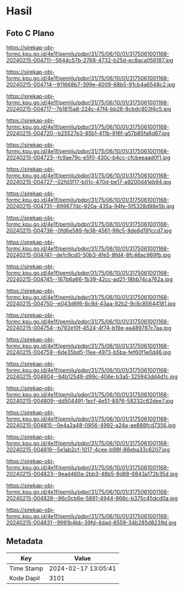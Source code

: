 # Hasil

## Foto C Plano

https://sirekap-obj-formc.kpu.go.id/4e1f/pemilu/pdpr/31/75/06/10/01/3175061001168-20240215-004711--5644c57b-2768-4732-b25d-ec8aca056187.jpg

https://sirekap-obj-formc.kpu.go.id/4e1f/pemilu/pdpr/31/75/06/10/01/3175061001168-20240215-004714--911668b7-399e-4009-88b5-91cb4a6548c2.jpg

https://sirekap-obj-formc.kpu.go.id/4e1f/pemilu/pdpr/31/75/06/10/01/3175061001168-20240215-004717--7b1815a8-224c-47f4-bb26-8cbdc803f4c5.jpg

https://sirekap-obj-formc.kpu.go.id/4e1f/pemilu/pdpr/31/75/06/10/01/3175061001168-20240215-004720--b25527e3-85b1-411b-916f-a57b85fa6d87.jpg

https://sirekap-obj-formc.kpu.go.id/4e1f/pemilu/pdpr/31/75/06/10/01/3175061001168-20240215-004723--fc9ae79c-e5f0-430c-b4cc-cfcbeeaad0f1.jpg

https://sirekap-obj-formc.kpu.go.id/4e1f/pemilu/pdpr/31/75/06/10/01/3175061001168-20240215-004727--02fd3f17-b01c-470d-be17-a9200d41eb94.jpg

https://sirekap-obj-formc.kpu.go.id/4e1f/pemilu/pdpr/31/75/06/10/01/3175061001168-20240215-004731--699677dc-920a-435a-94fe-5f5328d98e5b.jpg

https://sirekap-obj-formc.kpu.go.id/4e1f/pemilu/pdpr/31/75/06/10/01/3175061001168-20240215-004736--0fd6e589-fe38-4561-99c5-8de8d191ccd7.jpg

https://sirekap-obj-formc.kpu.go.id/4e1f/pemilu/pdpr/31/75/06/10/01/3175061001168-20240215-004741--de1c9cd0-50b3-4fe5-8fd4-8fc46ac969fb.jpg

https://sirekap-obj-formc.kpu.go.id/4e1f/pemilu/pdpr/31/75/06/10/01/3175061001168-20240215-004745--167b6a66-1b39-42cc-ad21-18bb74ca762a.jpg

https://sirekap-obj-formc.kpu.go.id/4e1f/pemilu/pdpr/31/75/06/10/01/3175061001168-20240215-004750--e043d6f6-8c9d-43aa-92b2-9c8c85644181.jpg

https://sirekap-obj-formc.kpu.go.id/4e1f/pemilu/pdpr/31/75/06/10/01/3175061001168-20240215-004754--b792e10f-4524-4f74-b19e-aa489787c7aa.jpg

https://sirekap-obj-formc.kpu.go.id/4e1f/pemilu/pdpr/31/75/06/10/01/3175061001168-20240215-004759--6de35bd5-11ee-4973-b5ba-fef60f1e0d46.jpg

https://sirekap-obj-formc.kpu.go.id/4e1f/pemilu/pdpr/31/75/06/10/01/3175061001168-20240215-004804--84b12549-d99c-406e-b3a5-325943dd4d1c.jpg

https://sirekap-obj-formc.kpu.go.id/4e1f/pemilu/pdpr/31/75/06/10/01/3175061001168-20240215-004809--dd504491-1ecf-4e51-8976-58232c62dee7.jpg

https://sirekap-obj-formc.kpu.go.id/4e1f/pemilu/pdpr/31/75/06/10/01/3175061001168-20240215-004815--0e4a2a48-0956-4992-a24a-ae888fcd7356.jpg

https://sirekap-obj-formc.kpu.go.id/4e1f/pemilu/pdpr/31/75/06/10/01/3175061001168-20240215-004819--5e1ab2cf-1017-4cee-b98f-88eba33c6207.jpg

https://sirekap-obj-formc.kpu.go.id/4e1f/pemilu/pdpr/31/75/06/10/01/3175061001168-20240215-004823--9ead460a-2bb3-48b5-8d88-6843a172b35d.jpg

https://sirekap-obj-formc.kpu.go.id/4e1f/pemilu/pdpr/31/75/06/10/01/3175061001168-20240215-004828--96c0cb6e-5891-4944-866c-b375c45dcd0a.jpg

https://sirekap-obj-formc.kpu.go.id/4e1f/pemilu/pdpr/31/75/06/10/01/3175061001168-20240215-004831--9991b4bb-39fd-4dad-8559-34b285d8239d.jpg


## Metadata

| Key        | Value               |
| ---------- | ------------------- |
| Time Stamp | 2024-02-17 13:05:41 |
| Kode Dapil | 3101                |



